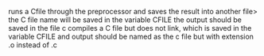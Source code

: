 runs a Cfile through the preprocessor and saves the result into another file>
the C file name will be saved in the variable CFILE
the output should be saved in the file c
compiles a C file but does not link, which is saved in the variable CFILE and output should be named as the c file but with extension .o instead of .c
